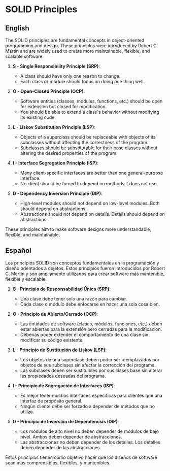 # SOLID Principles

## English

The SOLID principles are fundamental concepts in object-oriented programming and design. These principles were introduced by Robert C. Martin and are widely used to create more maintainable, flexible, and scalable software.

1. **S - Single Responsibility Principle (SRP)**:

   - A class should have only one reason to change.
   - Each class or module should focus on doing one thing well.

2. **O - Open-Closed Principle (OCP)**:

   - Software entities (classes, modules, functions, etc.) should be open for extension but closed for modification.
   - You should be able to extend a class's behavior without modifying its existing code.

3. **L - Liskov Substitution Principle (LSP)**:

   - Objects of a superclass should be replaceable with objects of its subclasses without affecting the correctness of the program.
   - Subclasses should be substitutable for their base classes without altering the desired properties of the program.

4. **I - Interface Segregation Principle (ISP)**:

   - Many client-specific interfaces are better than one general-purpose interface.
   - No client should be forced to depend on methods it does not use.

5. **D - Dependency Inversion Principle (DIP)**:

   - High-level modules should not depend on low-level modules. Both should depend on abstractions.
   - Abstractions should not depend on details. Details should depend on abstractions.

These principles aim to make software designs more understandable, flexible, and maintainable.

## Español

Los principios SOLID son conceptos fundamentales en la programación y diseño orientados a objetos. Estos principios fueron introducidos por Robert C. Martin y son ampliamente utilizados para crear software más mantenible, flexible y escalable.

1. **S - Principio de Responsabilidad Única (SRP)**:

   - Una clase debe tener solo una razón para cambiar.
   - Cada clase o módulo debe enfocarse en hacer una sola cosa bien.

2. **O - Principio de Abierto/Cerrado (OCP)**:

   - Las entidades de software (clases, módulos, funciones, etc.) deben estar abiertas para la extensión pero cerradas para la modificación.
   - Deberías poder extender el comportamiento de una clase sin modificar su código existente.

3. **L - Principio de Sustitución de Liskov (LSP)**:

   - Los objetos de una superclase deben poder ser reemplazados por objetos de sus subclases sin afectar la corrección del programa.
   - Las subclases deben ser sustituibles por sus clases base sin alterar las propiedades deseadas del programa.

4. **I - Principio de Segregación de Interfaces (ISP)**:

   - Es mejor tener muchas interfaces específicas para clientes que una interfaz de propósito general.
   - Ningún cliente debe ser forzado a depender de métodos que no utiliza.

5. **D - Principio de Inversión de Dependencias (DIP)**:

   - Los módulos de alto nivel no deben depender de módulos de bajo nivel. Ambos deben depender de abstracciones.
   - Las abstracciones no deben depender de los detalles. Los detalles deben depender de las abstracciones.

Estos principios tienen como objetivo hacer que los diseños de software sean más comprensibles, flexibles, y mantenibles.